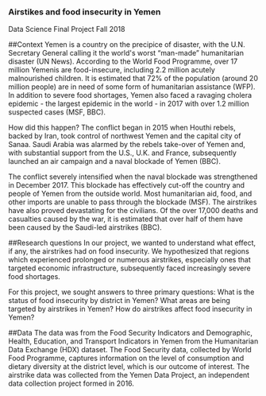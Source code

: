### Airstikes and food insecurity in Yemen
Data Science Final Project
Fall 2018

##Context
Yemen is a country on the precipice of disaster, with the U.N. Secretary General calling it the world's worst “man-made” humanitarian disaster (UN News). According to the World Food Programme, over 17 million Yemenis are food-insecure, including 2.2 million acutely malnourished children. It is estimated that 72% of the population (around 20 million people) are in need of some form of humanitarian assistance (WFP). In addition to severe food shortages, Yemen also faced a ravaging cholera epidemic - the largest epidemic in the world - in 2017 with over 1.2 million suspected cases (MSF, BBC). 

How did this happen? The conflict began in 2015 when Houthi rebels, backed by Iran, took control of northwest Yemen and the capital city of Sanaa. Saudi Arabia was alarmed by the rebels take-over of Yemen and, with substantial support from the U.S., U.K. and France, subsequently launched an air campaign and a naval blockade of Yemen (BBC). 

The conflict severely intensified when the naval blockade was strengthened in December 2017. This blockade has effectively cut-off the country and people of Yemen from the outside world. Most humanitarian aid, food, and other imports are unable to pass through the blockade (MSF). The airstrikes have also proved devastating for the civilians. Of the over 17,000 deaths and casualties caused by the war, it is estimated that over half of them have been caused by the Saudi-led airstrikes (BBC). 

##Research questions
In our project, we wanted to understand what effect, if any, the airstrikes had on food insecurity. We hypothesized that regions which experienced prolonged or numerous airstrikes, especially ones that targeted economic infrastructure, subsequently faced increasingly severe food shortages. 

For this project, we sought answers to three primary questions: 
What is the status of food insecurity by district in Yemen? 
What areas are being targeted by airstrikes in Yemen? 
How do airstrikes affect food insecurity in Yemen?

##Data
The data was from the Food Security Indicators and Demographic, Health, Education, and Transport Indicators in Yemen from the Humanitarian Data Exchange (HDX) dataset. The Food Security data, collected by World Food Programme, captures information on the level of consumption and dietary diversity at the district level, which is our outcome of interest. The airstrike data was collected from the Yemen Data Project, an independent data collection project formed in 2016.
